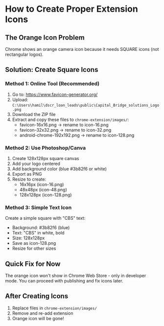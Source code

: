 # How to Create Proper Extension Icons

## The Orange Icon Problem
Chrome shows an orange camera icon because it needs SQUARE icons (not rectangular logos).

## Solution: Create Square Icons

### Method 1: Online Tool (Recommended)
1. Go to: https://www.favicon-generator.org/
2. Upload: `C:\Users\hamil\dscr_loan_leads\public\Capital_Bridge_solutions_Logo.png`
3. Download the ZIP file
4. Extract and copy these files to `chrome-extension/images/`:
   - favicon-16x16.png → rename to icon-16.png
   - favicon-32x32.png → rename to icon-32.png  
   - android-chrome-192x192.png → rename to icon-128.png

### Method 2: Use Photoshop/Canva
1. Create 128x128px square canvas
2. Add your logo centered
3. Add background color (blue #3b82f6 or white)
4. Export as PNG
5. Resize to create:
   - 16x16px (icon-16.png)
   - 48x48px (icon-48.png)
   - 128x128px (icon-128.png)

### Method 3: Simple Text Icon
Create a simple square with "CBS" text:
- Background: #3b82f6 (blue)
- Text: "CBS" in white, bold
- Size: 128x128px
- Save as icon-128.png
- Resize for other sizes

## Quick Fix for Now
The orange icon won't show in Chrome Web Store - only in developer mode.
You can proceed with publishing and fix icons later.

## After Creating Icons
1. Replace files in `chrome-extension/images/`
2. Remove and re-add extension
3. Orange icon will be gone!

